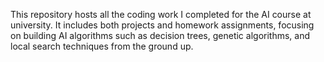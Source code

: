 This repository hosts all the coding work I completed for the AI course at university. It includes both projects and homework assignments, focusing on building AI algorithms such as decision trees, genetic algorithms, and local search techniques from the ground up.
